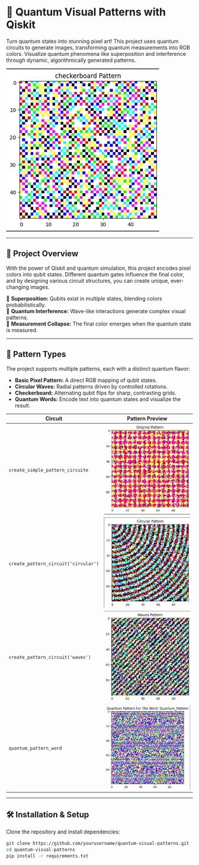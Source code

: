 # 🧠 Quantum Visual Patterns with Qiskit

Turn quantum states into stunning pixel art! This project uses quantum circuits to generate images, transforming quantum measurements into RGB colors. Visualize quantum phenomena like superposition and interference through dynamic, algorithmically generated patterns.

![Quantum Pattern Example](images/example.png)

---

## 🚀 **Project Overview**
With the power of Qiskit and quantum simulation, this project encodes pixel colors into qubit states. Different quantum gates influence the final color, and by designing various circuit structures, you can create unique, ever-changing images.

🔹 **Superposition:** Qubits exist in multiple states, blending colors probabilistically.  
🔹 **Quantum Interference:** Wave-like interactions generate complex visual patterns.  
🔹 **Measurement Collapse:** The final color emerges when the quantum state is measured.

---

## 🎨 **Pattern Types**
The project supports multiple patterns, each with a distinct quantum flavor:

- **Basic Pixel Pattern:** A direct RGB mapping of qubit states.  
- **Circular Waves:** Radial patterns driven by controlled rotations.  
- **Checkerboard:** Alternating qubit flips for sharp, contrasting grids.  
- **Quantum Words:** Encode text into quantum states and visualize the result.  

| **Circuit**                      | **Pattern Preview**                |
|------------------------------------|------------------------------------|
| `create_simple_pattern_circuite`            | ![Simple](images/simple.png)         |
| `create_pattern_circuit('circular')` | ![Circular](images/circular.png)   |
| `create_pattern_circuit('waves')`    | ![Waves](images/waves.png)         |
| `quantum_pattern_word`              | ![Word](images/word.png)           |

---

## 🛠 **Installation & Setup**

Clone the repository and install dependencies:

```bash
git clone https://github.com/yourusername/quantum-visual-patterns.git
cd quantum-visual-patterns
pip install -r requirements.txt
```


